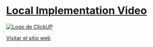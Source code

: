 # [Local Implementation Video](https://www.loom.com/share/6bc8560c6ead4358b409fbc32dbecc08?sid=a092976b-3926-4703-91cf-0f85055b448f)
[![Logo de ClickUP](https://mma.prnewswire.com/media/1195692/ClickUP_Logo.jpg?p=facebook)](https://www.loom.com/share/6bc8560c6ead4358b409fbc32dbecc08?sid=a092976b-3926-4703-91cf-0f85055b448f)

<a href="https://www.ejemplo.com" target="_blank">Visitar el sitio web</a>

